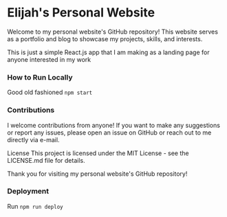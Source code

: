 # Elijah's Personal Website

Welcome to my personal website's GitHub repository! This website serves as a portfolio and blog to showcase my projects, skills, and interests.

This is just a simple React.js app that I am making as a landing page for anyone interested in my work

### How to Run Locally

Good old fashioned `npm start`

### Contributions

I welcome contributions from anyone! If you want to make any suggestions or report any issues, please open an issue on GitHub or reach out to me directly via e-mail.

License
This project is licensed under the MIT License - see the LICENSE.md file for details.

Thank you for visiting my personal website's GitHub repository!

### Deployment

Run `npm run deploy`
